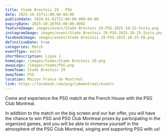 ```yaml
---
title: Stade Brestois 29 - PSG
date: 2025-10-25T11:00:00-04:00
publishdate: 2024-01-01T12:00:00.000-04:00
expiryDate: 2025-10-26T03:00:00.000Z
featureImage: images/event/Stade Brestois 29-PSG-2025-10-25-Insta.png
instagramImage: images/event/Stade Brestois 29-PSG-2025-10-25-Insta.png
facebookImage: images/event/Stade Brestois 29-PSG-2025-10-25-FB.png
definitiveDate: true
categories: Match
eventType: match
shortDescription: Ligue 1
homeLogo: /images/teams/Stade Brestois 29.png
awayLogo: /images/teams/PSG.png
homeTeam: Stade Brestois 29
awayTeam: PSG
location: Maison France de Montréal
link: https://facebook.com/psgclubmontreal/events
---
```


Come and experience the PSG match at the French House with the PSG Club Montreal.

In addition to the match on the big screen and our bar offer, you will have the chance to win PSG and PSG Club Montreal prizes by participating in the organized games, and you will be able to immerse yourself in the atmosphere of the PSG Club Montreal, singing and supporting PSG with us!
